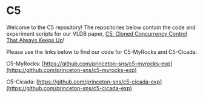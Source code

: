 # C5
Welcome to the C5 repository! The repositories below contain the code and experiment scripts for our VLDB paper, [C5: Cloned Concurrency Control That Always Keeps Up](https://arxiv.org/abs/2207.02746)!

Please use the links below to find our code for C5-MyRocks and C5-Cicada.

C5-MyRocks: [https://github.com/princeton-sns/c5-myrocks-exp](https://github.com/princeton-sns/c5-myrocks-exp)

C5-Cicada: [https://github.com/princeton-sns/c5-cicada-exp](https://github.com/princeton-sns/c5-cicada-exp)
